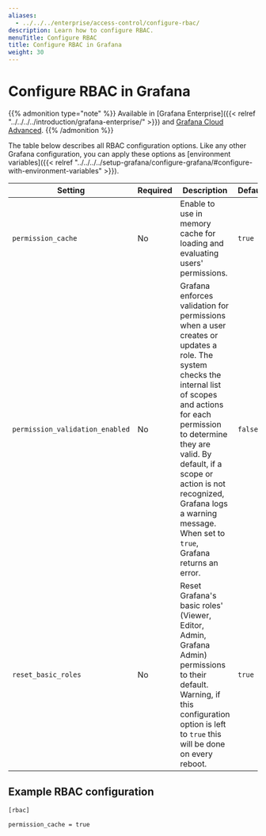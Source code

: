 ```yaml
---
aliases:
  - ../../../enterprise/access-control/configure-rbac/
description: Learn how to configure RBAC.
menuTitle: Configure RBAC
title: Configure RBAC in Grafana
weight: 30
---
```


# Configure RBAC in Grafana

{{% admonition type="note" %}}
Available in [Grafana Enterprise]({{< relref "../../../../introduction/grafana-enterprise/" >}}) and [Grafana Cloud Advanced](/docs/grafana-cloud).
{{% /admonition %}}

The table below describes all RBAC configuration options. Like any other Grafana configuration, you can apply these options as [environment variables]({{< relref "../../../../setup-grafana/configure-grafana/#configure-with-environment-variables" >}}).

| Setting                         | Required | Description                                                                                                                                                                                                                                                                                                                     | Default |
| ------------------------------- | -------- | ------------------------------------------------------------------------------------------------------------------------------------------------------------------------------------------------------------------------------------------------------------------------------------------------------------------------------- | ------- |
| `permission_cache`              | No       | Enable to use in memory cache for loading and evaluating users' permissions.                                                                                                                                                                                                                                                    | `true`  |
| `permission_validation_enabled` | No       | Grafana enforces validation for permissions when a user creates or updates a role. The system checks the internal list of scopes and actions for each permission to determine they are valid. By default, if a scope or action is not recognized, Grafana logs a warning message. When set to `true`, Grafana returns an error. | `false` |
| `reset_basic_roles`             | No       | Reset Grafana's basic roles' (Viewer, Editor, Admin, Grafana Admin) permissions to their default. Warning, if this configuration option is left to `true` this will be done on every reboot.                                                                                                                                    | `true`  |

## Example RBAC configuration

```bash
[rbac]

permission_cache = true
```
